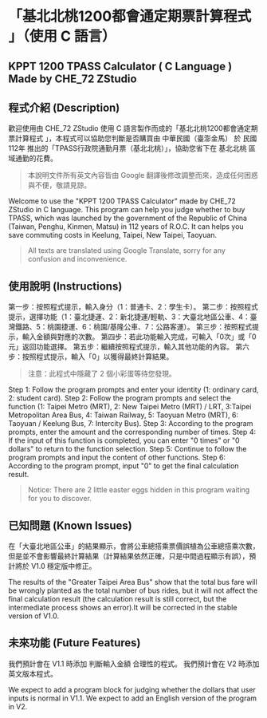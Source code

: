 # 「基北北桃1200都會通定期票計算程式 」（使用 C 語言）
## KPPT 1200 TPASS Calculator ( C Language ) Made by CHE_72 ZStudio

## 程式介紹 (Description)
歡迎使用由 CHE_72 ZStudio 使用 C 語言製作而成的「基北北桃1200都會通定期票計算程式 」，本程式可以協助您判斷是否購買由 中華民國（臺澎金馬） 於 民國112年 推出的「TPASS行政院通勤月票（基北北桃）」，協助您省下在 基北北桃 區域通勤的花費。
>  本說明文件所有英文內容皆由 Google 翻譯後修改調整而來，造成任何困惑與不便，敬請見諒。

Welcome to use the "KPPT 1200 TPASS Calculator" made by CHE_72 ZStudio in C language. This program can help you judge whether to buy TPASS, which was launched by the government of the Republic of China (Taiwan, Penghu, Kinmen, Matsu) in 112 years of R.O.C. It can helps you save commuting costs in Keelung, Taipei, New Taipei, Taoyuan.
>  All texts are translated using Google Translate, sorry for any confusion and inconvenience.

## 使用說明 (Instructions)
第一步：按照程式提示，輸入身分（1：普通卡、2：學生卡）。
第二步：按照程式提示，選擇功能（1：臺北捷運、2：新北捷運/輕軌、3：大臺北地區公車、4：臺灣鐵路、5：桃園捷運、6：桃園/基隆公車、7：公路客運）。
第三步：按照程式提示，輸入金額與對應的次數。
第四步：若此功能輸入完成，可輸入「0次」或「0元」返回功能選擇。
第五步：繼續按照程式提示，輸入其他功能的內容。
第六步：按照程式提示，輸入「0」以獲得最終計算結果。
> 注意：此程式中隱藏了 2 個小彩蛋等待您發現。

Step 1: Follow the program prompts and enter your identity (1: ordinary card, 2: student card).
Step 2: Follow the program prompts and select the function (1: Taipei Metro (MRT), 2: New Taipei Metro (MRT) / LRT, 3:Taipei Metropolitan Area Bus, 4: Taiwan Railway, 5: Taoyuan Metro (MRT), 6: Taoyuan / Keelung Bus, 7: Intercity Bus).
Step 3: According to the program prompts, enter the amount and the corresponding number of times.
Step 4: If the input of this function is completed, you can enter "0 times" or "0 dollars" to return to the function selection.
Step 5: Continue to follow the program prompts and input the content of other functions.
Step 6: According to the program prompt, input "0" to get the final calculation result.
> Notice: There are 2 little easter eggs hidden in this program waiting for you to discover.

## 已知問題 (Known Issues)
在「大臺北地區公車」的結果顯示，會將公車總搭乘票價誤植為公車總搭乘次數，但是並不會影響最終計算結果（計算結果依然正確，只是中間過程顯示有誤），預計將於 V1.0 穩定版中修正。

The results of the "Greater Taipei Area Bus" show that the total bus fare will be wrongly planted as the total number of bus rides, but it will not affect the final calculation result (the calculation result is still correct, but the intermediate process shows an error).It will be corrected in the stable version of V1.0.

## 未來功能 (Future Features)
我們預計會在 V1.1 時添加 判斷輸入金額 合理性的程式。 
我們預計會在 V2 時添加英文版本程式。

We expect to add a program block for judging whether the dollars that user inputs is normal in V1.1.
 We expect to add an English version of the program in V2.
